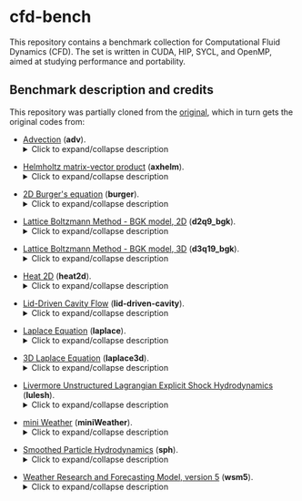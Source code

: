 # cfd-bench
This repository contains a benchmark collection for Computational Fluid Dynamics (CFD). The set is written in CUDA, HIP, SYCL, and OpenMP, aimed at studying performance and portability.


## Benchmark description and credits
This repository was partially cloned from the [original](https://github.com/zjin-lcf/HeCBench), which in turn gets the original codes from:



* [Advection](https://github.com/Nek5000/nekBench/tree/master/adv) (**adv**).<details>
  <summary>Click to expand/collapse description</summary>
    It refers to the transport of a fluid property (such as temperature, concentration, or momentum) by the bulk motion of the fluid itself.
</details>

* [Helmholtz matrix-vector product](https://github.com/Nek5000/nekBench/tree/master/axhelm) (**axhelm**). <details>
  <summary>Click to expand/collapse description</summary>
    It is numerical method for solving partial differential equations, including those used in CFD simulations, the Helmholtz equation may arise in certain contexts. The Helmholtz equation is a second-order linear partial differential equation that appears in wave propagation problems and other physical phenomena.
</details>

* [2D Burger's equation](https://github.com/soumyasen1809/OpenMP_C_12_steps_to_Navier_Stokes) (**burger**). <details>
  <summary>Click to expand/collapse description</summary>
    The Burgers' equation is a fundamental partial differential equation in fluid dynamics, named after the scientist J.M. Burgers. It's considered a simplified version of the Navier-Stokes equations. The 2D Burgers' equation extends the Burgers' equation into two spatial dimensions. It's often used in CFD to model various phenomena, including turbulence, shock waves, and other complex flow behaviors in two-dimensional domains.
</details>

* [Lattice Boltzmann Method - BGK model, 2D](https://github.com/WSJHawkins/ExploringSycl) (**d2q9_bgk**). <details>
  <summary>Click to expand/collapse description</summary>
    The lattice Boltzmann method (LBM) is a computational technique used for simulating fluid flow. It discretizes the Boltzmann equation on a lattice grid and represents the distribution of particles (usually referred to as "populations" or "particle distributions") moving with discrete velocities. The Bhatnagar-Gross-Krook (BGK) collision model is a specific collision operator used in LBM simulations to relax the particle distributions towards local equilibrium.
</details>

* [Lattice Boltzmann Method - BGK model, 3D](https://gitlab.com/unigehpfs/stlbm) (**d3q19_bgk**). <details>
  <summary>Click to expand/collapse description</summary>
    In the lattice Boltzmann method, the "d3q19" notation refers to the lattice geometry, where "d3" indicates a three-dimensional lattice, and "q19" denotes the number of discrete velocity directions. This specific configuration of the lattice is used to discretize the Boltzmann equation in three dimensions with 19 discrete velocity directions.
</details>

* [Heat 2D](https://github.com/gpucw/cuda-lapl) (**heat2d**). <details>
  <summary>Click to expand/collapse description</summary>
    In the "heat2d" problem, the goal is to solve the heat equation numerically to predict the temperature distribution within a two-dimensional domain over time. This type of simulation is commonly used in various engineering fields, including thermal engineering, materials science, and building physics.
</details>

* [Lid-Driven Cavity Flow](https://github.com/kyleniemeyer/lid-driven-cavity_gpu) (**lid-driven-cavity**). <details>
  <summary>Click to expand/collapse description</summary>
    In this problem, a fluid-filled cavity is considered, and the flow is driven by moving the lid of the cavity while the other walls remain stationary. The goal is to simulate the fluid flow within the cavity and understand the resulting flow patterns, velocities, and pressure distributions.
</details>

* [Laplace Equation](https://github.com/kyleniemeyer/laplace_gpu) (**laplace**). <details>
  <summary>Click to expand/collapse description</summary>
    The Laplace equation describes the steady-state distribution of a scalar field, such as temperature or potential, in a domain with no sources or sinks. It is a simplified form of the Navier-Stokes equations governing fluid flow, and it arises in many areas of physics and engineering.
</details>

* [3D Laplace Equation](https://github.com/gpgpu-sim/ispass2009-benchmarks) (**laplace3d**). <details>
  <summary>Click to expand/collapse description</summary>
    Laplace's equation is a partial differential equation that describes the steady-state distribution of a scalar field, such as temperature or potential, in a domain with no sources or sinks. In fluid dynamics, Laplace's equation can arise in certain situations, such as in the study of irrotational flows or in the solution of certain types of boundary value problems.
</details>

* [Livermore Unstructured Lagrangian Explicit Shock Hydrodynamics](https://github.com/LLNL/LULESH) (**lulesh**). <details>
  <summary>Click to expand/collapse description</summary>
    The term "unstructured Lagrangian" refers to a numerical method used to discretize the governing equations of fluid flow on unstructured grids, while "explicit shock hydrodynamics" indicates that the code is designed to explicitly capture shock waves and other discontinuities in the flow.
</details>

* [mini Weather](https://github.com/mrnorman/miniWeather) (**miniWeather**). <details>
  <summary>Click to expand/collapse description</summary>
    In this context, the mini app likely involves simulating the behavior of atmospheric flows, such as wind patterns, pressure gradients, temperature distributions, and other meteorological variables. The simulation may utilize numerical methods such as finite difference, finite volume, or finite element methods to solve the governing equations of fluid motion (e.g., Navier-Stokes equations) and thermodynamics in the atmosphere.
</details>

* [Smoothed Particle Hydrodynamics](https://github.com/olcf/SPH_Simple) (**sph**). <details>
  <summary>Click to expand/collapse description</summary>
    SPH is a numerical method used for simulating fluid flow and other continuum mechanics problems. It represents the fluid as a collection of particles, and the governing equations (such as the Navier-Stokes equations) are solved by evaluating properties at each particle's location.
</details>

* [Weather Research and Forecasting Model, version 5](https://github.com/gpgpu-sim/ispass2009-benchmarks/tree/master/wp) (**wsm5**). <details>
  <summary>Click to expand/collapse description</summary>
    The model is a state-of-the-art numerical weather prediction system that simulates atmospheric processes on a global or regional scale. It solves the equations of fluid motion (Navier-Stokes equations) and other relevant equations, such as those governing thermodynamics, radiation, and moisture, to predict weather conditions over time.
</details>